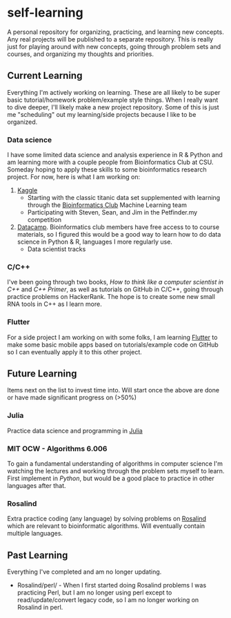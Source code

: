 # self-learning
A personal repository for organizing, practicing, and learning new concepts. Any real projects will be published to a separate repository. This is really just for playing around with new concepts, going through problem sets and courses, and organizing my thoughts and priorities. 

## Current Learning
Everything I'm actively working on learning. These are all likely to be super basic tutorial/homework problem/example style things. When I really want to dive deeper, I'll likely make a new project repository. Some of this is just me "scheduling" out my learning/side projects because I like to be organized.

### Data science
I have some limited data science and analysis experience in R & Python and am learning more with a couple people from Bioinformatics Club at CSU. Someday hoping to apply these skills to some bioinformatics research project. For now, here is what I am working on:
  1. [Kaggle](https://www.kaggle.com/)
      * Starting with the classic titanic data set supplemented with learning through the [Bioinformatics Club](https://github.com/CSUBioinformatics) Machine Learning team 
      * Participating with Steven, Sean, and Jim in the Petfinder.my competition
  2. [Datacamp](https://www.datacamp.com/). Bioinformatics club members have free access to to course materials, so I figured this would be a good way to learn how to do data science in Python & R, languages I more regularly use.
      * Data scientist tracks
      
### C/C++
I've been going through two books, *How to think like a computer scientist in C++* and *C++ Primer*, as well as tutorials on GitHub in C/C++, going through practice problems on HackerRank. The hope is to create some new small RNA tools in C++ as I learn more.  

### Flutter
For a side project I am working on with some folks, I am learning [Flutter](https://flutter.io/) to make some basic mobile apps based on tutorials/example code on GitHub so I can eventually apply it to this other project. 

## Future Learning
Items next on the list to invest time into. Will start once the above are done or have made significant progress on (>50%)

### Julia
Practice data science and programming in [Julia](https://julialang.org/)

### MIT OCW - Algorithms 6.006
To gain a fundamental understanding of algorithms in computer science I'm watching the lectures and working through the problem sets myself to learn. First implement in *Python*, but would be a good place to practice in other languages after that.

### Rosalind
Extra practice coding (any language) by solving problems on [Rosalind](http://rosalind.info/problems/locations/) which are relevant to bioinformatic algorithms. Will eventually contain multiple languages.


## Past Learning
Everything I've completed and am no longer updating.

  * Rosalind/perl/ - When I first started doing Rosalind problems I was practicing Perl, but I am no longer using perl except to read/update/convert legacy code, so I am no longer working on Rosalind in perl.
